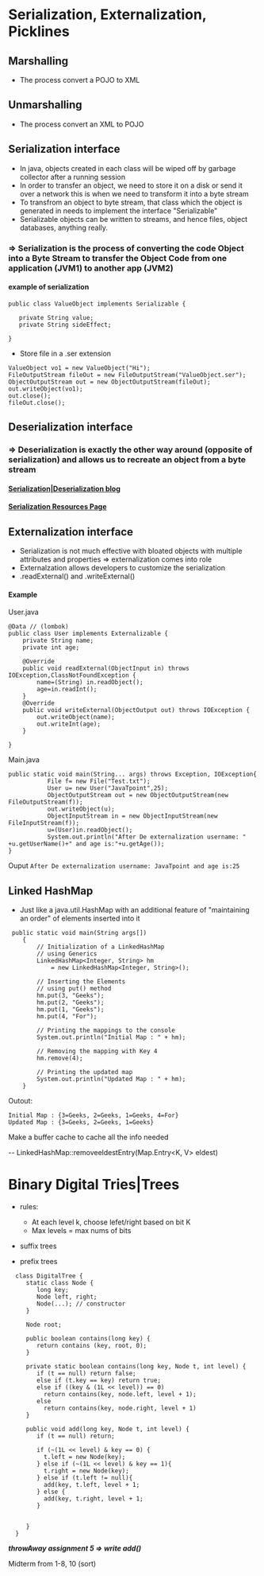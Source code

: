# Serialization, Externalization, Picklines


## Marshalling
  - The process convert a POJO to XML 

## Unmarshalling
  - The process convert an XML to POJO


## Serialization interface
  - In java, objects created in each class will be wiped off by garbage collector after a running session
  - In order to transfer an object, we need to store it on a disk or send it over a network this is when we need to transform it into a byte stream
  - To transfrom an object to byte stream, that class which the object is generated in needs to implement the interface "Serializable" 
  - Serializable objects can be written to streams, and hence files, object databases, anything really.
### => Serialization is the process of converting the code Object into a Byte Stream to transfer the Object Code from one application (JVM1) to another app (JVM2)

#### example of serialization

```
public class ValueObject implements Serializable {

   private String value;
   private String sideEffect;

}
```

   - Store file in a .ser extension
```
ValueObject vo1 = new ValueObject("Hi");
FileOutputStream fileOut = new FileOutputStream("ValueObject.ser");
ObjectOutputStream out = new ObjectOutputStream(fileOut);
out.writeObject(vo1);
out.close();
fileOut.close();
```


## Deserialization interface
### => Deserialization is exactly the other way around (opposite of serialization) and allows us to recreate an object from a byte stream

#### [Serialization|Deserialization blog](https://snyk.io/blog/serialization-and-deserialization-in-java/)
#### [Serialization Resources Page](https://www.tutorialspoint.com/java/java_serialization.htm)

## Externalization interface
  - Serialization is not much effective with bloated objects with multiple attributes and properties => externalization comes into role
  - Externalzation allows developers to customize the serialization
  - .readExternal() and .writeExternal()
#### Example 


User.java
```
@Data // (lombok)
public class User implements Externalizable {  
    private String name;  
    private int age; 
    
    @Override  
    public void readExternal(ObjectInput in) throws IOException,ClassNotFoundException {  
        name=(String) in.readObject();  
        age=in.readInt();  
    }  
    @Override  
    public void writeExternal(ObjectOutput out) throws IOException {  
        out.writeObject(name);  
        out.writeInt(age);  
    }  
    
}
```
Main.java
```
public static void main(String... args) throws Exception, IOException{  
           File f= new File("Test.txt");  
           User u= new User("JavaTpoint",25);  
           ObjectOutputStream out = new ObjectOutputStream(new FileOutputStream(f));    
           out.writeObject(u);    
           ObjectInputStream in = new ObjectInputStream(new FileInputStream(f));  
           u=(User)in.readObject();  
           System.out.println("After De externalization username: " +u.getUserName()+" and age is:"+u.getAge());     
}  
```
Ouput
``` After De externalization username: JavaTpoint and age is:25 ```


## Linked HashMap
  - Just like a java.util.HashMap with an additional feature of "maintaining an order" of elements inserted into it

```
 public static void main(String args[])
    {
        // Initialization of a LinkedHashMap
        // using Generics
        LinkedHashMap<Integer, String> hm
            = new LinkedHashMap<Integer, String>();
 
        // Inserting the Elements
        // using put() method
        hm.put(3, "Geeks");
        hm.put(2, "Geeks");
        hm.put(1, "Geeks");
        hm.put(4, "For");
 
        // Printing the mappings to the console
        System.out.println("Initial Map : " + hm);
 
        // Removing the mapping with Key 4
        hm.remove(4);
 
        // Printing the updated map
        System.out.println("Updated Map : " + hm);
    }
```

Outout: 
```
Initial Map : {3=Geeks, 2=Geeks, 1=Geeks, 4=For}
Updated Map : {3=Geeks, 2=Geeks, 1=Geeks}
```


Make a buffer cache to cache all the info needed 

-- LinkedHashMap::removeeldestEntry(Map.Entry<K, V> eldest)



# Binary Digital Tries|Trees
- rules:
  - At each level k, choose lefet/right based on bit K
  - Max levels = max nums of bits

- suffix trees



- prefix trees

```
  class DigitalTree {
     static class Node {
        long key;
        Node left, right;
        Node(...); // constructor
     }
     
     Node root;
     
     public boolean contains(long key) {
        return contains (key, root, 0);
     }
     
     private static boolean contains(long key, Node t, int level) {
        if (t == null) return false;
        else if (t.key == key) return true;
        else if ((key & (1L << level)) == 0) 
          return contains(key, node.left, level + 1);
        else 
          return contains(key, node.right, level + 1)
     }
     
     public void add(long key, Node t, int level) {
        if (t == null) return;
        
        if (~(1L << level) & key == 0) {
          t.left = new Node(key);
        } else if (~(1L << level) & key == 1){
          t.right = new Node(key);
        } else if (t.left != null){
          add(key, t.left, level + 1;
        } else {
          add(key, t.right, level + 1;
        }
        
        
     }
  }

```

***throwAway assignment 5 => write add()***

Midterm from 1-8, 10 (sort)












